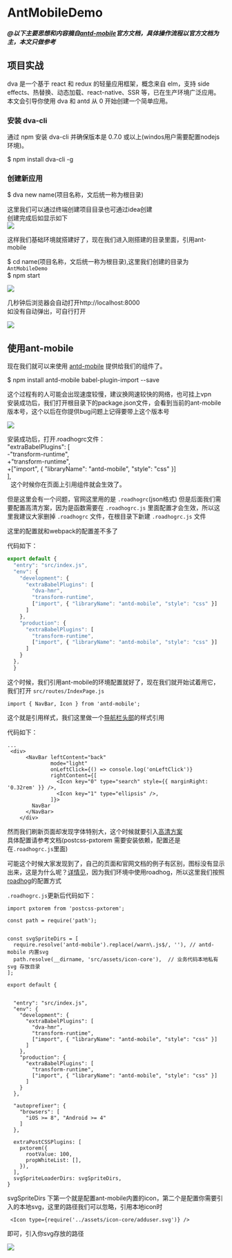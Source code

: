 # AntMobileDemo
##### @以下主要思想和内容摘自[antd-mobile](https://mobile.ant.design/index-cn)官方文档，具体操作流程以官方文档为主，本文只做参考

## 项目实战
dva 是一个基于 react 和 redux 的轻量应用框架，概念来自 elm，支持 side effects、热替换、动态加载、react-native、SSR 等，已在生产环境广泛应用。
本文会引导你使用 dva 和 antd 从 0 开始创建一个简单应用。

### 安装 dva-cli
通过 npm 安装 dva-cli 并确保版本是 0.7.0 或以上(windos用户需要配置nodejs环境)。<br>

$ npm install dva-cli -g<br>

### 创建新应用
$ dva new name(项目名称，文后统一称为根目录)<br>

这里我们可以通过终端创建项目目录也可通过idea创建<br>
创建完成后如显示如下<br>
![](https://github.com/SynChron1zed/AntMobileDemo/raw/master/ReadmeImg/QQ1.png)

这样我们基础环境就搭建好了，现在我们进入刚搭建的目录里面，引用ant-mobile<br>

$ cd name(项目名称，文后统一称为根目录),这里我们创建的目录为`AntMobileDemo`<br>
$ npm start<br>

![](https://github.com/SynChron1zed/AntMobileDemo/raw/master/ReadmeImg/QQ2.png)

几秒钟后浏览器会自动打开http://localhost:8000<br>
如没有自动弹出，可自行打开<br>

![](https://github.com/SynChron1zed/AntMobileDemo/raw/master/ReadmeImg/QQ3.png)

## 使用ant-mobile
现在我们就可以来使用 [antd-mobile](https://mobile.ant.design/index-cn) 提供给我们的组件了。<br>

$ npm install antd-mobile babel-plugin-import --save<br>

这个过程有的人可能会出现速度较慢，建议换网速较快的网络，也可挂上vpn<br>
安装成功后，我们打开根目录下的package.json文件，会看到当前的ant-mobile版本号，这个以后在你提供bug问题上记得要带上这个版本号<br>

![](https://github.com/SynChron1zed/AntMobileDemo/raw/master/ReadmeImg/QQ4.png)

安装成功后，打开.roadhogrc文件：<br>
 "extraBabelPlugins": [<br>
 -"transform-runtime",<br>
 +"transform-runtime",<br>
 +["import", { "libraryName": "antd-mobile", "style": "css" }]<br>
  ],<br>
  
这个时候你在页面上引用组件就会生效了。<br>

但是这里会有一个问题，官网这里用的是 `.roadhogrc`(json格式) 但是后面我们需要配置高清方案，因为是函数需要在 `.roadhogrc.js` 里面配置才会生效，所以这里我建议大家删掉 `.roadhogrc` 文件，在根目录下新建 `.roadhogrc.js` 文件<br>

这里的配置就和webpack的配置差不多了<br>

代码如下：<br>

``` javascript
export default {
  "entry": "src/index.js",
  "env": {
    "development": {
      "extraBabelPlugins": [
        "dva-hmr",
        "transform-runtime",
        ["import", { "libraryName": "antd-mobile", "style": "css" }]
      ]
    },
    "production": {
      "extraBabelPlugins": [
        "transform-runtime",
        ["import", { "libraryName": "antd-mobile", "style": "css" }]
      ]
    }
  },
  }
 ```
这个时候，我们引用ant-mobile的环境配置就好了，现在我们就开始试着用它，我们打开 `src/routes/IndexPage.js`<br>

```
import { NavBar, Icon } from 'antd-mobile';
```
这个就是引用样式，我们这里做一个[导航栏头部](https://mobile.ant.design/components/nav-bar-cn/)的样式引用<br>

代码如下：<br>

```
...
 <div>
      <NavBar leftContent="back"
              mode="light"
              onLeftClick={() => console.log('onLeftClick')}
              rightContent={[
                <Icon key="0" type="search" style={{ marginRight: '0.32rem' }} />,
                <Icon key="1" type="ellipsis" />,
              ]}>
        NavBar
      </NavBar>
    </div>
 ```
然而我们刷新页面却发现字体特别大，这个时候就要引入[高清方案](https://github.com/ant-design/ant-design-mobile/wiki)<br>
具体配置请参考文档(postcss-pxtorem 需要安装依赖，配置还是在`.roadhogrc.js`里面)<br>

可能这个时候大家发现到了，自己的页面和官网文档的例子有区别，图标没有显示出来，这是为什么呢？[详情见](https://mobile.ant.design/components/icon-cn/)，因为我们环境中使用roadhog，所以这里我们按照[roadhog](https://github.com/sorrycc/roadhog)的配置方式<br>

`.roadhogrc.js`更新后代码如下：

```
import pxtorem from 'postcss-pxtorem';

const path = require('path');


const svgSpriteDirs = [
  require.resolve('antd-mobile').replace(/warn\.js$/, ''), // antd-mobile 内置svg 
  path.resolve(__dirname, 'src/assets/icon-core'),  // 业务代码本地私有 svg 存放目录
];

export default {


  "entry": "src/index.js",
  "env": {
    "development": {
      "extraBabelPlugins": [
        "dva-hmr",
        "transform-runtime",
        ["import", { "libraryName": "antd-mobile", "style": "css" }]
      ]
    },
    "production": {
      "extraBabelPlugins": [
        "transform-runtime",
        ["import", { "libraryName": "antd-mobile", "style": "css" }]
      ]
    }
  },

  "autoprefixer": {
    "browsers": [
      "iOS >= 8", "Android >= 4"
    ]
  },

  extraPostCSSPlugins: [
    pxtorem({
      rootValue: 100,
      propWhiteList: [],
    }),
  ],
  svgSpriteLoaderDirs: svgSpriteDirs,
}

```
 svgSpriteDirs 下第一个就是配置ant-mobile内置的icon，第二个是配置你需要引入的本地svg，这里的路径我们可以忽略，引用本地icon时
 
```
 <Icon type={require('../assets/icon-core/adduser.svg')} />
```
即可，引入你svg存放的路径
 
 ![](https://github.com/SynChron1zed/AntMobileDemo/raw/master/ReadmeImg/QQ5.png)


